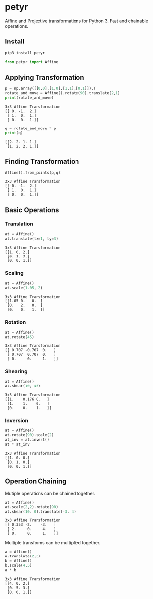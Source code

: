 # petyr

Affine and Projective transformations for Python 3. Fast and chainable operations.

## Install
```bash
pip3 install petyr
```
```python
from petyr import Affine
```
## Applying Transformation
```python
p = np.array([[0,0],[1,0],[1,1],[0,1]]).T
rotate_and_move = Affine().rotate(90).translate(2,1)
print(rotate_and_move)
```
```
3x3 Affine Transformation
[[ 0. -1.  2.]
 [ 1.  0.  1.]
 [ 0.  0.  1.]]
```

```python
q = rotate_and_move * p
print(q)
```
```
[[2. 2. 1. 1.]
 [1. 2. 2. 1.]]
```
## Finding Transformation
```python
Affine().from_points(p,q)
```
```
3x3 Affine Transformation
[[-0. -1.  2.]
 [ 1.  0.  1.]
 [ 0.  0.  1.]]
```

## Basic Operations

### Translation
```python
at = Affine()
at.translate(tx=1, ty=3)
```
```
3x3 Affine Transformation
[[1. 0. 2.]
 [0. 1. 3.]
 [0. 0. 1.]]
```
### Scaling
```python
at = Affine()
at.scale(1.05, 2)
```
```
3x3 Affine Transformation
[[1.05 0.   0.  ]
 [0.   2.   0.  ]
 [0.   0.   1.  ]]
 ```
 ### Rotation
 ```python
at = Affine()
at.rotate(45)
```
```
3x3 Affine Transformation
[[ 0.707 -0.707  0.   ]
 [ 0.707  0.707  0.   ]
 [ 0.     0.     1.   ]]
```
### Shearing
```python
at = Affine()
at.shear(10, 45)
```
```
3x3 Affine Transformation
[[1.    0.176 0.   ]
 [1.    1.    0.   ]
 [0.    0.    1.   ]]
```
### Inversion
```python
at = Affine()
at.rotate(90).scale(2)
at_inv = at.invert()
at * at_inv
```
```
3x3 Affine Transformation
[[1. 0. 0.]
 [0. 1. 0.]
 [0. 0. 1.]]
```

## Operation Chaining
Mutiple operations can be chained together.
```python
at = Affine()
at.scale(2,2).rotate(90)
at.shear(10, 0).translate(-3, 4)
```
```
3x3 Affine Transformation
[[ 0.353 -2.    -3.   ]
 [ 2.     0.     4.   ]
 [ 0.     0.     1.   ]]
```
Multiple transforms can be multiplied together.
```python
a = Affine()
a.translate(2,3)
b = Affine()
b.scale(4,5)
a * b
```
```
3x3 Affine Transformation
[[4. 0. 2.]
 [0. 5. 3.]
 [0. 0. 1.]]
```


